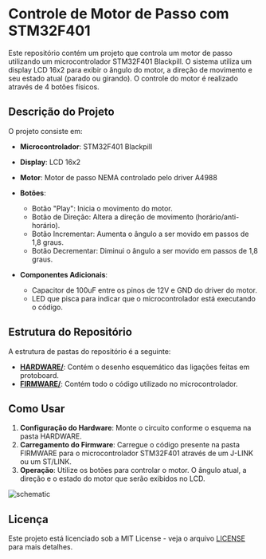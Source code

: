 # Controle de Motor de Passo com STM32F401

Este repositório contém um projeto que controla um motor de passo utilizando um microcontrolador STM32F401 Blackpill. O sistema utiliza um display LCD 16x2 para exibir o ângulo do motor, a direção de movimento e seu estado atual (parado ou girando). O controle do motor é realizado através de 4 botões físicos.

## Descrição do Projeto

O projeto consiste em:

- **Microcontrolador**: STM32F401 Blackpill
- **Display**: LCD 16x2
- **Motor**: Motor de passo NEMA controlado pelo driver A4988
- **Botões**:
  - Botão "Play": Inicia o movimento do motor.
  - Botão de Direção: Altera a direção de movimento (horário/anti-horário).
  - Botão Incrementar: Aumenta o ângulo a ser movido em passos de 1,8 graus.
  - Botão Decrementar: Diminui o ângulo a ser movido em passos de 1,8 graus.
  
- **Componentes Adicionais**:
  - Capacitor de 100uF entre os pinos de 12V e GND do driver do motor.
  - LED que pisca para indicar que o microcontrolador está executando o código.

## Estrutura do Repositório

A estrutura de pastas do repositório é a seguinte:

- **[HARDWARE/](HARDWARE/)**: Contém o desenho esquemático das ligações feitas em protoboard.
- **[FIRMWARE/](FIRMWARE/)**: Contém todo o código utilizado no microcontrolador.

## Como Usar

1. **Configuração do Hardware**: Monte o circuito conforme o esquema na pasta HARDWARE.
2. **Carregamento do Firmware**: Carregue o código presente na pasta FIRMWARE para o microcontrolador STM32F401 através de um J-LINK ou um ST/LINK.
3. **Operação**: Utilize os botões para controlar o motor. O ângulo atual, a direção e o estado do motor que serão exibidos no LCD.

![schematic](HARDWARE/schematic.png)

## Licença

Este projeto está licenciado sob a MIT License - veja o arquivo [LICENSE](LICENSE) para mais detalhes.



